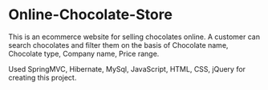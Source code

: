 # Online-Chocolate-Store

This is an ecommerce website for selling chocolates online.
A customer can search chocolates and filter them on the basis of Chocolate name, Chocolate type, Company name, Price range.

Used SpringMVC, Hibernate, MySql, JavaScript, HTML, CSS, jQuery for creating this project.
